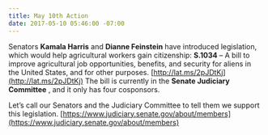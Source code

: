 ```yaml
---
title: May 10th Action
date: 2017-05-10 05:46:00 -07:00
---
```


Senators **Kamala Harris** and **Dianne Feinstein** have introduced legislation, which would help agricultural workers gain citizenship: **S.1034** – A bill to improve agricultural job opportunities, benefits, and security for aliens in the United States, and for other purposes.  [http://lat.ms/2pJDtKj](http://lat.ms/2pJDtKj)  The bill is currently in the **Senate Judiciary Committee** , and it only has four cosponsors. 

Let’s call our Senators and the Judiciary Committee to tell them we support this legislation. 
[https://www.judiciary.senate.gov/about/members](https://www.judiciary.senate.gov/about/members)




